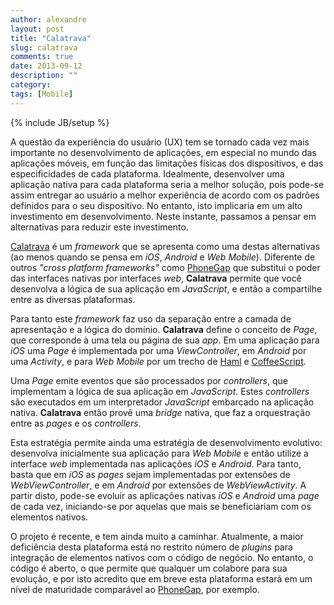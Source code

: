 ```yaml
---
author: alexandre
layout: post
title: "Calatrava"
slug: calatrava
comments: true
date: 2013-09-12
description: ""
category: 
tags: [Mobile]
---
```

{% include JB/setup %}

A questão da experiência do usuário (UX) tem se tornado cada vez mais importante no desenvolvimento de aplicações, em especial no mundo das aplicações móveis, em função das limitações físicas dos dispositivos, e das especificidades de cada plataforma. Idealmente, desenvolver uma aplicação nativa para cada plataforma seria a melhor solução, pois pode-se assim entregar ao usuário a melhor experiência de acordo com os padrões definidos para o seu dispositivo. No entanto, isto implicaria em um alto investimento em desenvolvimento. Neste instante, passamos a pensar em alternativas para reduzir este investimento.


[Calatrava](http://calatrava.github.io/) é um _framework_ que se apresenta como uma destas alternativas (ao menos quando se pensa em _iOS_, _Android_ e _Web Mobile_). Diferente de outros _"cross platform frameworks"_ como [PhoneGap](http://phonegapcom) que substitui o poder das interfaces nativas por interfaces _web_, **Calatrava** permite que você desenvolva a lógica de sua aplicação em _JavaScript_, e então a compartilhe entre as diversas plataformas.

Para tanto este _framework_ faz uso da separação entre a camada de apresentação e a lógica do domínio. **Calatrava** define o conceito de _Page_, que corresponde à uma tela ou página de sua _app_. Em uma aplicação para _iOS_ uma _Page_ é implementada por uma _ViewController_, em _Android_ por uma _Activity_, e para _Web Mobile_ por um trecho de [Haml](http://haml.com) e [CoffeeScript](http://coffescript.com).

Uma _Page_ emite eventos que são processados por _controllers_, que implementam a lógica de sua aplicação em _JavaScript_. Estes _controllers_ são executados em um interpretador _JavaScript_ embarcado na aplicação nativa. **Calatrava** então provê uma _bridge_ nativa, que faz a orquestração entre as _pages_ e os _controllers_.

Esta estratégia permite ainda uma estratégia de desenvolvimento evolutivo: desenvolva inicialmente sua aplicação para _Web Mobile_ e então utilize a interface _web_ implementada nas aplicações _iOS_ e _Android_. Para tanto, basta que em _iOS_ as _pages_ sejam implementadas por extensões de _WebViewController_, e em _Android_ por extensões de _WebViewActivity_. A partir disto, pode-se evoluir as aplicações nativas _iOS_ e _Android_ uma _page_ de cada vez, iniciando-se por aquelas que mais se beneficiariam com os elementos nativos.

O projeto é recente, e tem ainda muito a caminhar. Atualmente, a maior deficiência desta plataforma está no restrito número de _plugins_ para integração de elementos nativos com o código de negócio. No entanto, o código é aberto, o que permite que qualquer um colabore para sua evolução, e por isto acredito que em breve esta plataforma estará em um nível de maturidade comparável ao [PhoneGap](http://phonegapcom), por exemplo.
